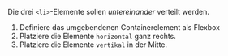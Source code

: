 Die drei `<li>`-Elemente sollen *untereinander* verteilt werden.
1. Definiere das umgebendenen Containerelement als Flexbox
2. Platziere die Elemente `horizontal` ganz rechts.
3. Platziere die Elemente `vertikal` in der Mitte.